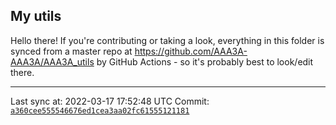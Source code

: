 ## My utils

Hello there! If you're contributing or taking a look, everything in this folder
is synced from a master repo at https://github.com/AAA3A-AAA3A/AAA3A_utils by GitHub Actions -
so it's probably best to look/edit there.

---

Last sync at: 2022-03-17 17:52:48 UTC
Commit: [`a360cee555546676ed1cea3aa02fc61555121181`](https://github.com/AAA3A-AAA3A/AAA3A_utils/commit/a360cee555546676ed1cea3aa02fc61555121181)
